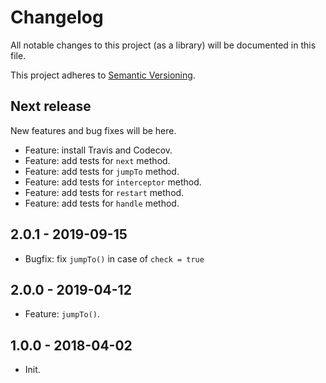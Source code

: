 # Changelog
All notable changes to this project (as a library) will be documented in this file.

This project adheres to [Semantic Versioning](https://semver.org/spec/v2.0.0.html).

## Next release
New features and bug fixes will be here.
- Feature: install Travis and Codecov.
- Feature: add tests for `next` method.
- Feature: add tests for `jumpTo` method.
- Feature: add tests for `interceptor` method.
- Feature: add tests for `restart` method.
- Feature: add tests for `handle` method.

## 2.0.1 - 2019-09-15
- Bugfix: fix `jumpTo()` in case of `check = true`

## 2.0.0 - 2019-04-12
- Feature: `jumpTo()`.

## 1.0.0 - 2018-04-02
- Init.
